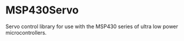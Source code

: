 # MSP430Servo
Servo control library for use with the MSP430 series of ultra low power microcontrollers.
